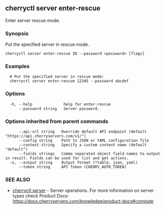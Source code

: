 ## cherryctl server enter-rescue

Enter server rescue mode.

### Synopsis

Put the specified server in rescue mode.

```
cherryctl server enter-rescue ID --password <password> [flags]
```

### Examples

```
  # Put the specified server in rescue mode:
  cherryctl server enter-rescue 12345 --password abcdef
```

### Options

```
  -h, --help              help for enter-rescue
      --password string   Server password.
```

### Options inherited from parent commands

```
      --api-url string   Override default API endpoint (default "https://api.cherryservers.com/v1/")
      --config string    Path to JSON or YAML configuration file
      --context string   Specify a custom context name (default "default")
      --fields strings   Comma separated object field names to output in result. Fields can be used for list and get actions.
  -o, --output string    Output format (*table, json, yaml)
      --token string     API Token (CHERRY_AUTH_TOKEN)
```

### SEE ALSO

* [cherryctl server](cherryctl_server.md)	 - Server operations. For more information on server types check Product Docs: https://docs.cherryservers.com/knowledge/product-docs#compute

